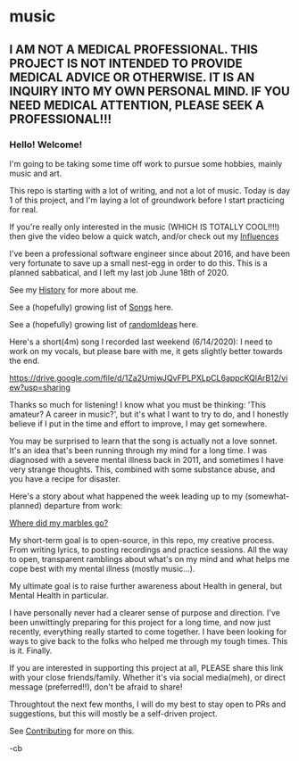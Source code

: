 # music

## I AM NOT A MEDICAL PROFESSIONAL. THIS PROJECT IS NOT INTENDED TO PROVIDE MEDICAL ADVICE OR OTHERWISE. IT IS AN INQUIRY INTO MY OWN PERSONAL MIND. IF YOU NEED MEDICAL ATTENTION, PLEASE SEEK A PROFESSIONAL!!!

### Hello! Welcome!

I'm going to be taking some time off work to pursue some hobbies, mainly music and art.

This repo is starting with a lot of writing, and not a lot of music. Today is day 1 of this project, and I'm laying a lot of groundwork before I start practicing for real.

If you're really only interested in the music (WHICH IS TOTALLY COOL!!!!) then give the video below a quick watch, and/or check out my [Influences](randomIdeas/INFLUENCES.md)

I've been a professional software engineer since about 2016, and have been very fortunate to save up a small nest-egg in order to do this. This is a planned sabbatical, and I left my last job June 18th of 2020. 

See my [History](randomIdeas/HISTORY.md) for more about me.

See a (hopefully) growing list of [Songs](lyrics/README.md) here.

See a (hopefully) growing list of [randomIdeas](randomIdeas/README.md) here.

Here's a short(4m) song I recorded last weekend (6/14/2020):
I need to work on my vocals, but please bare with me, it gets slightly better towards the end.

https://drive.google.com/file/d/1Za2UmjwJQvFPLPXLpCL6appcKQlArB12/view?usp=sharing

Thanks so much for listening!
I know what you must be thinking: 'This amateur? A career in music?', but it's what I want to try to do, and I honestly believe if I put in the time and effort to improve, I may get somewhere.

You may be surprised to learn that the song is actually not a love sonnet. It's an idea that's been running through my mind for a long time. I was diagnosed with a severe mental illness back in 2011, and sometimes I have very strange thoughts. This, combined with some substance abuse, and you have a recipe for disaster.

Here's a story about what happened the week leading up to my (somewhat-planned) departure from work:

[Where did my marbles go?](MARBLES.md)

My short-term goal is to open-source, in this repo, my creative process. From writing lyrics, to posting recordings and practice sessions. All the way to open, transparent ramblings about what's on my mind and what helps me cope best with my mental illness (mostly music...).

My ultimate goal is to raise further awareness about Health in general, but Mental Health in particular.

I have personally never had a clearer sense of purpose and direction. I've been unwittingly preparing for this project for a long time, and now just recently, everything really started to come together. I have been looking for ways to give back to the folks who helped me through my tough times. This is it. Finally.

If you are interested in supporting this project at all, PLEASE share this link with your close friends/family. Whether it's via social media(meh), or direct message (preferred!!), don't be afraid to share!

Throughtout the next few months, I will do my best to stay open to PRs and suggestions, but this will mostly be a self-driven project.

See [Contributing](CONTRIBUTING.md) for more on this.


-cb